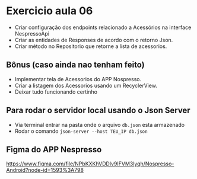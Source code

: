 # Exercicio aula 06

- Criar configuração dos endpoints relacionado a Acessórios na interface NespressoApi 
- Criar as entidades de Responses de acordo com o retorno Json.
- Criar método no Repositorio que retorne a lista de acessorios.

## Bônus (caso ainda nao tenham feito)

- Implementar tela de Acessorios do APP Nospresso.
- Criar a listagem dos Acessorios usando um RecyclerView.
- Deixar tudo funcionando certinho

## Para rodar o servidor local usando o Json Server

- Via terminal entrar na pasta onde o arquivo `db.json` esta armazenado
- Rodar o comando `json-server --host TEU_IP db.json`

## Figma do APP Nespresso

https://www.figma.com/file/NPbKXKhVDDlv9IFVM3lyqh/Nospresso-Android?node-id=1593%3A798